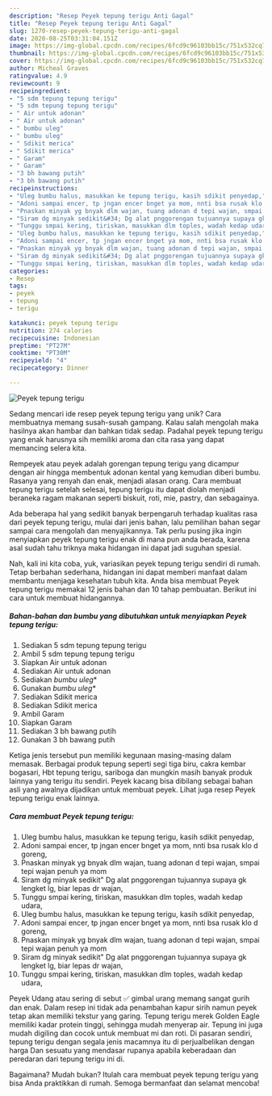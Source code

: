 ```yaml
---
description: "Resep Peyek tepung terigu Anti Gagal"
title: "Resep Peyek tepung terigu Anti Gagal"
slug: 1270-resep-peyek-tepung-terigu-anti-gagal
date: 2020-08-25T03:31:04.151Z
image: https://img-global.cpcdn.com/recipes/6fcd9c96103bb15c/751x532cq70/peyek-tepung-terigu-foto-resep-utama.jpg
thumbnail: https://img-global.cpcdn.com/recipes/6fcd9c96103bb15c/751x532cq70/peyek-tepung-terigu-foto-resep-utama.jpg
cover: https://img-global.cpcdn.com/recipes/6fcd9c96103bb15c/751x532cq70/peyek-tepung-terigu-foto-resep-utama.jpg
author: Micheal Graves
ratingvalue: 4.9
reviewcount: 9
recipeingredient:
- "5 sdm tepung tepung terigu"
- "5 sdm tepung tepung terigu"
- " Air untuk adonan"
- " Air untuk adonan"
- " bumbu uleg"
- " bumbu uleg"
- " Sdikit merica"
- " Sdikit merica"
- " Garam"
- " Garam"
- "3 bh bawang putih"
- "3 bh bawang putih"
recipeinstructions:
- "Uleg bumbu halus, masukkan ke tepung terigu, kasih sdikit penyedap,"
- "Adoni sampai encer, tp jngan encer bnget ya mom, nnti bsa rusak klo d goreng,"
- "Pnaskan minyak yg bnyak dlm wajan, tuang adonan d tepi wajan, smpai tepi wajan penuh ya mom"
- "Siram dg minyak sedikit&#34; Dg alat pnggorengan tujuannya supaya gk lengket lg, biar lepas dr wajan,"
- "Tunggu smpai kering, tiriskan, masukkan dlm toples, wadah kedap udara,"
- "Uleg bumbu halus, masukkan ke tepung terigu, kasih sdikit penyedap,"
- "Adoni sampai encer, tp jngan encer bnget ya mom, nnti bsa rusak klo d goreng,"
- "Pnaskan minyak yg bnyak dlm wajan, tuang adonan d tepi wajan, smpai tepi wajan penuh ya mom"
- "Siram dg minyak sedikit&#34; Dg alat pnggorengan tujuannya supaya gk lengket lg, biar lepas dr wajan,"
- "Tunggu smpai kering, tiriskan, masukkan dlm toples, wadah kedap udara,"
categories:
- Resep
tags:
- peyek
- tepung
- terigu

katakunci: peyek tepung terigu 
nutrition: 274 calories
recipecuisine: Indonesian
preptime: "PT27M"
cooktime: "PT30M"
recipeyield: "4"
recipecategory: Dinner

---
```



![Peyek tepung terigu](https://img-global.cpcdn.com/recipes/6fcd9c96103bb15c/751x532cq70/peyek-tepung-terigu-foto-resep-utama.jpg)

Sedang mencari ide resep peyek tepung terigu yang unik? Cara membuatnya memang susah-susah gampang. Kalau salah mengolah maka hasilnya akan hambar dan bahkan tidak sedap. Padahal peyek tepung terigu yang enak harusnya sih memiliki aroma dan cita rasa yang dapat memancing selera kita.

Rempeyek atau peyek adalah gorengan tepung terigu yang dicampur dengan air hingga membentuk adonan kental yang kemudian diberi bumbu. Rasanya yang renyah dan enak, menjadi alasan orang. Cara membuat tepung terigu setelah selesai, tepung terigu itu dapat diolah menjadi beraneka ragam makanan seperti biskuit, roti, mie, pastry, dan sebagainya.

Ada beberapa hal yang sedikit banyak berpengaruh terhadap kualitas rasa dari peyek tepung terigu, mulai dari jenis bahan, lalu pemilihan bahan segar sampai cara mengolah dan menyajikannya. Tak perlu pusing jika ingin menyiapkan peyek tepung terigu enak di mana pun anda berada, karena asal sudah tahu triknya maka hidangan ini dapat jadi suguhan spesial.


Nah, kali ini kita coba, yuk, variasikan peyek tepung terigu sendiri di rumah. Tetap berbahan sederhana, hidangan ini dapat memberi manfaat dalam membantu menjaga kesehatan tubuh kita. Anda bisa membuat Peyek tepung terigu memakai 12 jenis bahan dan 10 tahap pembuatan. Berikut ini cara untuk membuat hidangannya.

<!--inarticleads1-->

##### Bahan-bahan dan bumbu yang dibutuhkan untuk menyiapkan Peyek tepung terigu:

1. Sediakan 5 sdm tepung tepung terigu
1. Ambil 5 sdm tepung tepung terigu
1. Siapkan  Air untuk adonan
1. Sediakan  Air untuk adonan
1. Sediakan  *bumbu uleg**
1. Gunakan  *bumbu uleg**
1. Sediakan  Sdikit merica
1. Sediakan  Sdikit merica
1. Ambil  Garam
1. Siapkan  Garam
1. Sediakan 3 bh bawang putih
1. Gunakan 3 bh bawang putih


Ketiga jenis tersebut pun memiliki kegunaan masing-masing dalam memasak. Berbagai produk tepung seperti segi tiga biru, cakra kembar bogasari, Hbt tepung terigu, sariboga dan mungkin masih banyak produk lainnya yang terigu itu sendiri. Peyek kacang bisa dibilang sebagai bahan asli yang awalnya dijadikan untuk membuat peyek. Lihat juga resep Peyek tepung terigu enak lainnya. 

<!--inarticleads2-->

##### Cara membuat Peyek tepung terigu:

1. Uleg bumbu halus, masukkan ke tepung terigu, kasih sdikit penyedap,
1. Adoni sampai encer, tp jngan encer bnget ya mom, nnti bsa rusak klo d goreng,
1. Pnaskan minyak yg bnyak dlm wajan, tuang adonan d tepi wajan, smpai tepi wajan penuh ya mom
1. Siram dg minyak sedikit&#34; Dg alat pnggorengan tujuannya supaya gk lengket lg, biar lepas dr wajan,
1. Tunggu smpai kering, tiriskan, masukkan dlm toples, wadah kedap udara,
1. Uleg bumbu halus, masukkan ke tepung terigu, kasih sdikit penyedap,
1. Adoni sampai encer, tp jngan encer bnget ya mom, nnti bsa rusak klo d goreng,
1. Pnaskan minyak yg bnyak dlm wajan, tuang adonan d tepi wajan, smpai tepi wajan penuh ya mom
1. Siram dg minyak sedikit&#34; Dg alat pnggorengan tujuannya supaya gk lengket lg, biar lepas dr wajan,
1. Tunggu smpai kering, tiriskan, masukkan dlm toples, wadah kedap udara,


Peyek Udang atau sering di sebut ✅ gimbal urang memang sangat gurih dan enak. Dalam resep ini tidak ada penambahan kapur sirih namun peyek tetap akan memiliki tekstur yang garing. Tepung terigu merek Golden Eagle memiliki kadar protein tinggi, sehingga mudah menyerap air. Tepung ini juga mudah digiling dan cocok untuk membuat mi dan roti. Di pasaran sendiri, tepung terigu dengan segala jenis macamnya itu di perjualbelikan dengan harga Dan sesuatu yang mendasar rupanya apabila keberadaan dan peredaran dari tepung terigu ini di. 

Bagaimana? Mudah bukan? Itulah cara membuat peyek tepung terigu yang bisa Anda praktikkan di rumah. Semoga bermanfaat dan selamat mencoba!
